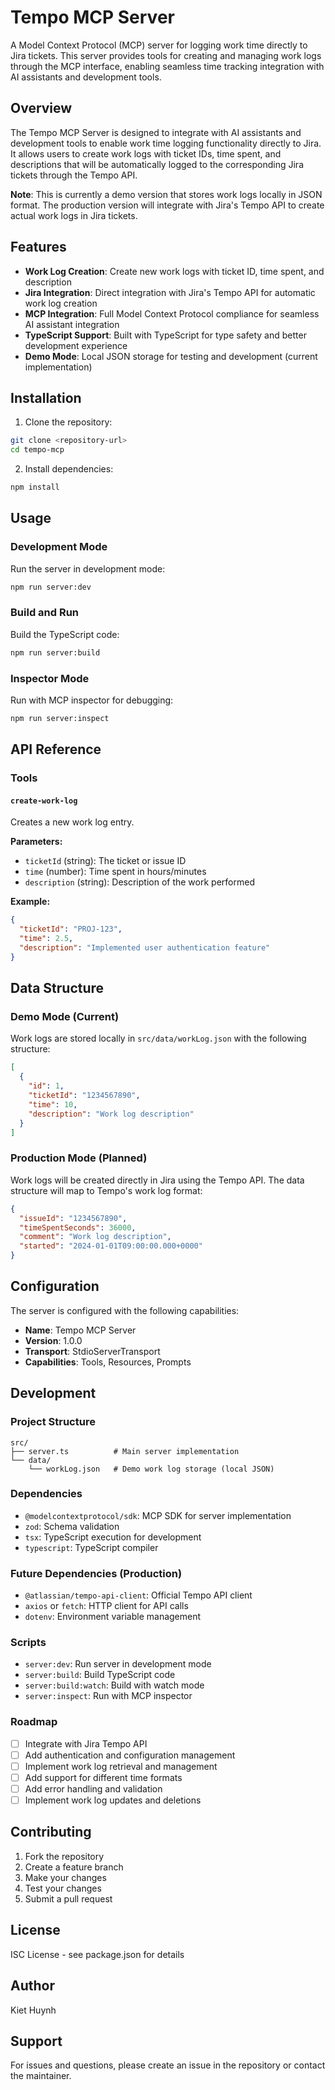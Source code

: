 # Tempo MCP Server

A Model Context Protocol (MCP) server for logging work time directly to Jira tickets. This server provides tools for creating and managing work logs through the MCP interface, enabling seamless time tracking integration with AI assistants and development tools.

## Overview

The Tempo MCP Server is designed to integrate with AI assistants and development tools to enable work time logging functionality directly to Jira. It allows users to create work logs with ticket IDs, time spent, and descriptions that will be automatically logged to the corresponding Jira tickets through the Tempo API.

**Note**: This is currently a demo version that stores work logs locally in JSON format. The production version will integrate with Jira's Tempo API to create actual work logs in Jira tickets.

## Features

- **Work Log Creation**: Create new work logs with ticket ID, time spent, and description
- **Jira Integration**: Direct integration with Jira's Tempo API for automatic work log creation
- **MCP Integration**: Full Model Context Protocol compliance for seamless AI assistant integration
- **TypeScript Support**: Built with TypeScript for type safety and better development experience
- **Demo Mode**: Local JSON storage for testing and development (current implementation)

## Installation

1. Clone the repository:

```bash
git clone <repository-url>
cd tempo-mcp
```

2. Install dependencies:

```bash
npm install
```

## Usage

### Development Mode

Run the server in development mode:

```bash
npm run server:dev
```

### Build and Run

Build the TypeScript code:

```bash
npm run server:build
```

### Inspector Mode

Run with MCP inspector for debugging:

```bash
npm run server:inspect
```

## API Reference

### Tools

#### `create-work-log`

Creates a new work log entry.

**Parameters:**

- `ticketId` (string): The ticket or issue ID
- `time` (number): Time spent in hours/minutes
- `description` (string): Description of the work performed

**Example:**

```json
{
  "ticketId": "PROJ-123",
  "time": 2.5,
  "description": "Implemented user authentication feature"
}
```

## Data Structure

### Demo Mode (Current)

Work logs are stored locally in `src/data/workLog.json` with the following structure:

```json
[
  {
    "id": 1,
    "ticketId": "1234567890",
    "time": 10,
    "description": "Work log description"
  }
]
```

### Production Mode (Planned)

Work logs will be created directly in Jira using the Tempo API. The data structure will map to Tempo's work log format:

```json
{
  "issueId": "1234567890",
  "timeSpentSeconds": 36000,
  "comment": "Work log description",
  "started": "2024-01-01T09:00:00.000+0000"
}
```

## Configuration

The server is configured with the following capabilities:

- **Name**: Tempo MCP Server
- **Version**: 1.0.0
- **Transport**: StdioServerTransport
- **Capabilities**: Tools, Resources, Prompts

## Development

### Project Structure

```
src/
├── server.ts          # Main server implementation
└── data/
    └── workLog.json   # Demo work log storage (local JSON)
```

### Dependencies

- `@modelcontextprotocol/sdk`: MCP SDK for server implementation
- `zod`: Schema validation
- `tsx`: TypeScript execution for development
- `typescript`: TypeScript compiler

### Future Dependencies (Production)

- `@atlassian/tempo-api-client`: Official Tempo API client
- `axios` or `fetch`: HTTP client for API calls
- `dotenv`: Environment variable management

### Scripts

- `server:dev`: Run server in development mode
- `server:build`: Build TypeScript code
- `server:build:watch`: Build with watch mode
- `server:inspect`: Run with MCP inspector

### Roadmap

- [ ] Integrate with Jira Tempo API
- [ ] Add authentication and configuration management
- [ ] Implement work log retrieval and management
- [ ] Add support for different time formats
- [ ] Add error handling and validation
- [ ] Implement work log updates and deletions

## Contributing

1. Fork the repository
2. Create a feature branch
3. Make your changes
4. Test your changes
5. Submit a pull request

## License

ISC License - see package.json for details

## Author

Kiet Huynh

## Support

For issues and questions, please create an issue in the repository or contact the maintainer.
